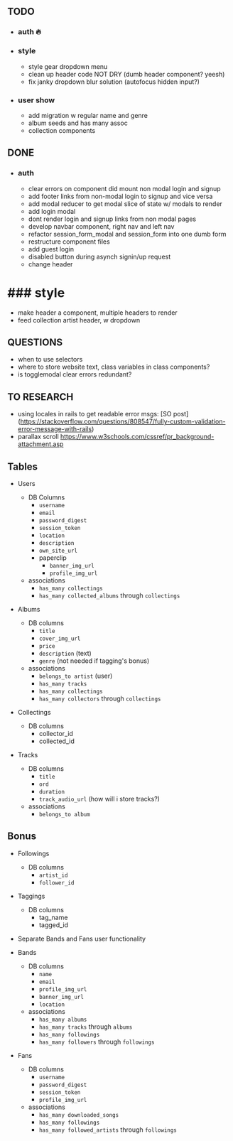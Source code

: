 ## TODO
* ### auth :fire:

* ### style
  * style gear dropdown menu
  * clean up header code NOT DRY (dumb header component? yeesh)
  * fix janky dropdown blur solution (autofocus hidden input?)

* ### user show
  * add migration w regular name and genre
  * album seeds and has many assoc
  * collection components


## DONE
* ### auth
  * clear errors on component did mount non modal login and signup
  * add footer links from non-modal login to signup and vice versa
  * add modal reducer to get modal slice of state w/ modals to render
  * add login modal
  * dont render login and signup links from non modal pages
  * develop navbar component, right nav and left nav
  * refactor session_form_modal and session_form into one dumb form
  * restructure component files
  * add guest login
  * disabled button during asynch signin/up request
  * change header

# ### style
  * make header a component, multiple headers to render
  * feed collection artist header, w dropdown

## QUESTIONS
* when to use selectors
* where to store website text, class variables in class components?
* is togglemodal clear errors redundant?

## TO RESEARCH
* using locales in rails to get readable error msgs: [SO post] (https://stackoverflow.com/questions/808547/fully-custom-validation-error-message-with-rails)
* parallax scroll https://www.w3schools.com/cssref/pr_background-attachment.asp

## Tables
* Users
  * DB Columns
    * `username`
    * `email`
    * `password_digest`
    * `session_token`
    * `location`
    * `description`
    * `own_site_url`
    * paperclip
      * `banner_img_url`
      * `profile_img_url`
  * associations
    * `has_many collectings`
    * `has_many collected_albums` through `collectings`

* Albums
  * DB columns
    * `title`
    * `cover_img_url`
    * `price`
    * `description` (text)
    * `genre` (not needed if tagging's bonus)
  * associations
    * `belongs_to artist` (user)
    * `has_many tracks`
    * `has_many collectings`
    * `has_many collectors` through `collectings`

* Collectings
  * DB columns
    * collector_id
    * collected_id

* Tracks
   * DB columns
     * `title`
     * `ord`
     * `duration`
     * `track_audio_url` (how will i store tracks?)
   * associations
     * `belongs_to album`

## Bonus
* Followings
  * DB columns
    * `artist_id`
    * `follower_id`
* Taggings
  * DB columns
    * tag_name
    * tagged_id
* Separate Bands and Fans user functionality

* Bands
  * DB columns
    * `name`
    * `email`
    * `profile_img_url`
    * `banner_img_url`
    * `location`
  * associations
    * `has_many albums`
    * `has_many tracks` through `albums`
    * `has_many followings`
    * `has_many followers` through `followings`
* Fans
  * DB columns
    * `username`
    * `password_digest`
    * `session_token`
    * `profile_img_url`
  * associations
    * `has_many downloaded_songs`
    * `has_many followings`
    * `has_many followed_artists` through `followings`
